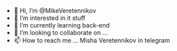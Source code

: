 - 👋 Hi, I’m @MikeVeretennikov
- 👀 I’m interested in it stuff 
- 🌱 I’m currently learning back-end 
- 💞️ I’m looking to collaborate on ...
- 📫 How to reach me ... Misha Veretennikov in telegram

<!---
MikeVeretennikov/MikeVeretennikov is a ✨ special ✨ repository because its `README.md` (this file) appears on your GitHub profile.
You can click the Preview link to take a look at your changes.
--->
